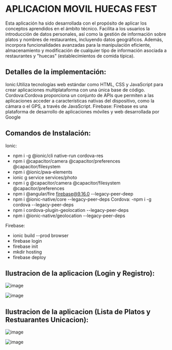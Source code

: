 # APLICACION MOVIL HUECAS FEST

Esta aplicación ha sido desarrollada con el propósito de aplicar los conceptos aprendidos en el ámbito técnico. Facilita a los usuarios
la introducción de datos personales, así como la gestión de información sobre platos y nombres de restaurantes, incluyendo datos geográficos.
Además, incorpora funcionalidades avanzadas para la manipulación eficiente, 
almacenamiento y modificación de cualquier tipo de información asociada a restaurantes y "huecas" (establecimientos de comida típica).

## Detalles de la implementación:
Ionic:Utiliza tecnologías web estándar como HTML, CSS y JavaScript para crear aplicaciones multiplataforma con una única base de código.
Cordova:Cordova proporciona un conjunto de APIs que permiten a las aplicaciones acceder a características nativas del dispositivo, como la cámara o el GPS, a través de JavaScript.
Firebase: Firebase es una plataforma de desarrollo de aplicaciones móviles y web desarrollada por Google

## Comandos de Instalación:
Ionic: 
- npm i -g @ionic/cli native-run cordova-res
- npm i @capacitor/camera @capacitor/preferences @capacitor/filesystem
- npm i @ionic/pwa-elements
- ionic g service  services/photo
- npm i g @capacitor/camera @capacitor/filesystem @capacitor/preferences
- npm i @angular/fire firebase@9.16.0 --legacy-peer-deep
- npm i @ionic-native/core --legacy-peer-deps
Cordova:
-npm i -g cordova --legacy-peer-deps
- npm i cordova-plugin-geolocation --legacy-peer-deps
- npm i @ionic-native/geolocation --legacy-peer-deps

Firebase:
- ionic build --prod browser
- firebase login
- firebase init
- mkdir hosting 
- firebase deploy
## Ilustracion de la aplicacion (Login y Registro):

![image](https://github.com/MelaniMolina/rest-food/assets/113868310/2a9fd7ae-f259-4cec-9420-e0e6f15d36e4)

![image](https://github.com/MelaniMolina/rest-food/assets/113868310/384bba58-6b62-4c7f-b6bc-5c2e0533f55d)

## Ilustracion de la aplicacion (Lista de Platos y Restuarantes Unicacion):
![image](https://github.com/MelaniMolina/rest-food/assets/113868310/ed4c5d27-c5f1-45d9-92a1-efb0461c8d0e)

![image](https://github.com/MelaniMolina/rest-food/assets/113868310/6612c59f-2505-4738-81e1-e5b9c0b8c6f9)




